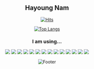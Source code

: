 <div align="center">

## Hayoung Nam 
[![Hits](https://hits.seeyoufarm.com/api/count/incr/badge.svg?url=https%3A%2F%2Fgithub.com%2Fhayounam%2Fhit-counter&count_bg=%23F0CFEC&title_bg=%23555555&icon=&icon_color=%23E7E7E7&title=hits&edge_flat=false)](https://hits.seeyoufarm.com)

[![Top Langs](https://github-readme-stats.vercel.app/api/top-langs/?username=hayounam&langs_count=8)](https://github.com/hayounam/github-readme-stats)

### I am using...


<img src="https://img.shields.io/badge/Python-3776AB?style=for-the-badge&logo=Python&logoColor=white"> 
<img src="https://img.shields.io/badge/R-276DC3?style=for-the-badge&logo=R&logoColor=white"> 
<img src="https://img.shields.io/badge/java-007396?style=for-the-badge&logo=java&logoColor=white"> 
<img src="https://img.shields.io/badge/MongoDB-47A248?style=for-the-badge&logo=mongodb&logoColor=white">  
<img src="https://img.shields.io/badge/SQL-003B57?style=for-the-badge&logo=SQLite&logoColor=white"> 
<img src="https://img.shields.io/badge/JSON-000000?style=for-the-badge&logo=JSON&logoColor=white">

<img src="https://img.shields.io/badge/AWS Certificate-232F3E?style=for-the-badge&logo=amazonaws&logoColor=white">  
<img src="https://img.shields.io/badge/Power BI-F2C811?style=for-the-badge&logo=Power BI&logoColor=white"> 
<img src="https://img.shields.io/badge/Tableau-E97627?style=for-the-badge&logo=Tableau&logoColor=white"> 
<img src="https://img.shields.io/badge/Splunk-000000?style=for-the-badge&logo=Splunk&logoColor=white"> 
 <img src="https://img.shields.io/badge/html5-E34F26?style=for-the-badge&logo=html5&logoColor=white"> 
 <img src="https://img.shields.io/badge/Adobe-ff0000?style=for-the-badge&logo=Adobe&logoColor=white"> 
<img src="https://img.shields.io/badge/javascript-F7DF1E?style=for-the-badge&logo=javascript&logoColor=black">
<img src="https://img.shields.io/badge/css-1572B6?style=for-the-badge&logo=css3&logoColor=white">

![Footer](https://capsule-render.vercel.app/api?type=waving&color=auto&height=200&section=footer)






</div>
